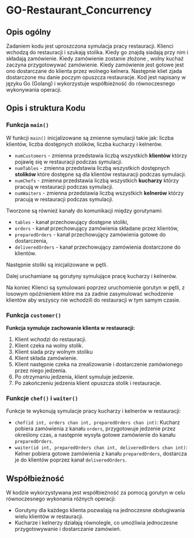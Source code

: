# GO-Restaurant_Concurrency

## Opis ogólny

Zadaniem kodu jest uproszczona symulacja pracy restauracji.
Klienci wchodzą do restauracji i szukają stolika. Kiedy go znajdą siadają przy nim i składają zamówienie. Kiedy zamówienie zostanie złożone , wolny kuchaż zaczyna przygotowywać zamówienie. Kiedy zamówienie jest gotowe jest ono dostarczane do klienta przez wolnego kelnera. Następnie kliet zjada dostarczone mu danie poczym opuszcza restauracje.
Kod jest napisany w języku Go (Golang) i wykorzystuje współbieżność do równoczesnego wykonywania operacji.


## Opis i struktura Kodu

### Funkcja `main()`

W funkcji `main()` inicjalizowane są zmienne symulacji takie jak: liczba klientów, liczba dostępnych stolików, liczba kucharzy i kelnerów. 
 - `numCustomers` - zmienna przedstawia liczbą wszystkich **klientów** którzy pojawię się w restauracji podczas symulacji.
 - `numTables` - zmienna przedstawia liczbą wszystkich dostępnych **stolików** które dostępne są dla klientów restauracji podczas symulacji.
 - `numChefs` - zmienna przedstawia liczbą wszystkich **kucharzy** którzy pracują w restauracji podczas symulacji.
 - `numWaiters` - zmienna przedstawia liczbą wszystkich **kelnerów** którzy pracują w restauracji podczas symulacji.


Tworzone są również kanały do komunikacji między gorutynami:
- `tables` - kanał przechowujący dostępne stoliki,
- `orders` - kanał przechowujący zamówienia składane przez klientów,
- `preparedOrders` - kanał przechowujący zamówienia gotowe do dostarczenia,
- `deliveredOrders` - kanał przechowujący zamówienia dostarczone do klientów.

Następnie stoliki są inicjalizowane w pętli.

Dalej uruchamiane są gorutyny symulujące pracę kucharzy i kelnerów. 

Na koniec Klienci są symulowani poprzez uruchomienie gorutyn w pętli, z losowym opóźnieniem które ma za zadnie zasymulować wchodzenie klientów aby wszyscy nie wchodzili do restauracji w tym samym czasie.

### Funkcja `customer()`

**Funkcja symuluje zachowanie klienta w restauracji:**
1. Klient wchodzi do restauracji.
2. Klient czeka na wolny stolik.
3. Klient siada przy wolnym stoliku
4. Klient składa zamówienie.
5. Klient następnie czeka na zrealizowanie i dostarczenie zamówionego przez niego jedzenia.
6. Po otrzymaniu jedzenia, klient symuluje jedzenie.
7. Po zakończeniu jedzenia klient opuszcza stolik i restauracje.

### Funkcje `chef()` i `waiter()`

Funkcje te wykonują symulacje pracy kucharzy i kelnerów w restauracji:
- `chef(id int, orders chan int, preparedOrders chan int)`: Kucharz pobiera zamówienia z kanału `orders`, przygotowuje jedzenie przez określony czas, a następnie wysyła gotowe zamówienie do kanału `preparedOrders`.
- `waiter(id int, preparedOrders chan int, deliveredOrders chan int)`: Kelner pobiera gotowe zamówienia z kanału `preparedOrders`, dostarcza je do klientów poprzez kanał `deliveredOrders`.

## Współbieżność

W kodzie wykorzystywana jest współbieżność za pomocą gorutyn w celu równoczesnego wykonania różnych operacji:
- Gorutyny dla każdego klienta pozwalają na jednoczesne obsługiwania wielu klientów w restauracji.
- Kucharze i kelnerzy działają równolegle, co umożliwia jednoczesne przygotowywanie i dostarczanie zamówień.

